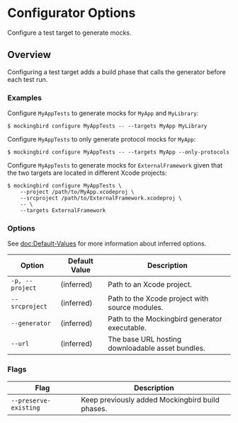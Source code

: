 # Configurator Options

Configure a test target to generate mocks.

## Overview

Configuring a test target adds a build phase that calls the generator before each test run.

### Examples

Configure `MyAppTests` to generate mocks for `MyApp` and `MyLibrary`:

```console
$ mockingbird configure MyAppTests -- --targets MyApp MyLibrary
```

Configure `MyAppTests` to only generate protocol mocks for `MyApp`:

```console
$ mockingbird configure MyAppTests -- --targets MyApp --only-protocols
```

Configure `MyAppTests` to generate mocks for `ExternalFramework` given that the two targets are located in different Xcode projects:

```console
$ mockingbird configure MyAppTests \
    --project /path/to/MyApp.xcodeproj \
    --srcproject /path/to/ExternalFramework.xcodeproj \
    -- \
    --targets ExternalFramework
```

### Options

See <doc:Default-Values> for more information about inferred options.

| Option | Default Value | Description |
| --- | --- | --- |
| `-p, --project` | (inferred) | Path to an Xcode project. |
| `--srcproject` | (inferred) | Path to the Xcode project with source modules. |
| `--generator` | (inferred) | Path to the Mockingbird generator executable. |
| `--url` | (inferred) | The base URL hosting downloadable asset bundles. |

### Flags

| Flag | Description |
| --- | --- |
| `--preserve-existing` | Keep previously added Mockingbird build phases. |
